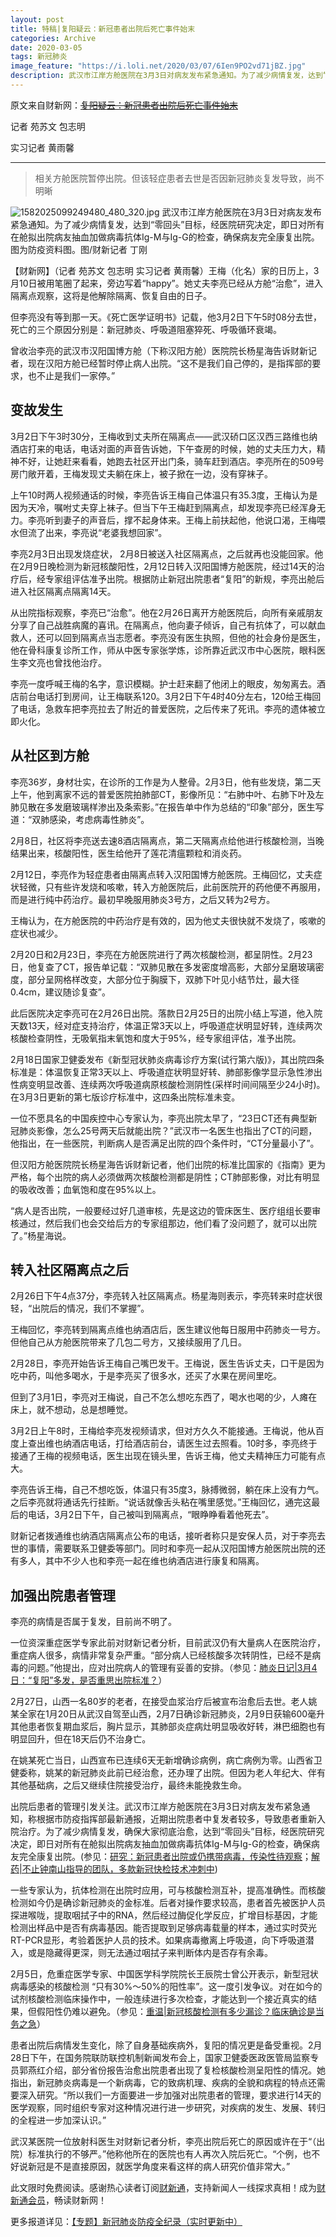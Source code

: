```yaml
---
layout: post
title: 特稿|复阳疑云：新冠患者出院后死亡事件始末
categories: Archive
date: 2020-03-05
tags: 新冠肺炎
image_feature: "https://i.loli.net/2020/03/07/6Ien9PO2vd71jBZ.jpg"
description: 武汉市江岸方舱医院在3月3日对病友发布紧急通知。为了减少病情复发，达到“零回头”目标，经医院研究决定，即日对所有在舱拟出院病友抽血加做病毒抗体Ig-M与Ig-G的检查，确保病友完全康复出院。
---
```


原文来自财新网：~~[复阳疑云：新冠患者出院后死亡事件始末](http://206.189.252.32:8083/%E7%89%B9%E7%A8%BF%7C%E5%A4%8D%E9%98%B3%E7%96%91%E4%BA%91%EF%BC%9A%E6%96%B0%E5%86%A0%E6%82%A3%E8%80%85%E5%87%BA%E9%99%A2%E5%90%8E%E6%AD%BB%E4%BA%A1%E4%BA%8B%E4%BB%B6%E5%A7%8B%E6%9C%AB_%E8%B4%A2%E6%96%B0%E7%BD%91_%E8%B4%A2%E6%96%B0%E7%BD%91.html)~~

记者 苑苏文 包志明

实习记者 黄雨馨

---

> 相关方舱医院暂停出院。但该轻症患者去世是否因新冠肺炎复发导致，尚不明晰

![1582025099249480_480_320.jpg](https://i.loli.net/2020/03/07/6Ien9PO2vd71jBZ.jpg)
武汉市江岸方舱医院在3月3日对病友发布紧急通知。为了减少病情复发，达到“零回头”目标，经医院研究决定，即日对所有在舱拟出院病友抽血加做病毒抗体Ig-M与Ig-G的检查，确保病友完全康复出院。图为防疫资料图。图/财新记者 丁刚

【财新网】（记者 苑苏文 包志明 实习记者 黄雨馨）王梅（化名）家的日历上，3月10日被用笔圈了起来，旁边写着“happy”。她丈夫李亮已经从方舱“治愈”，进入隔离点观察，这将是他解除隔离、恢复自由的日子。

但李亮没有等到那一天。《死亡医学证明书》记载，他3月2日下午5时08分去世，死亡的三个原因分别是：新冠肺炎、呼吸道阻塞猝死、呼吸循环衰竭。

曾收治李亮的武汉市汉阳国博方舱（下称汉阳方舱）医院院长杨星海告诉财新记者，现在汉阳方舱已经暂时停止病人出院。“这不是我们自己停的，是指挥部的要求，也不止是我们一家停。”

## 变故发生

3月2日下午3时30分，王梅收到丈夫所在隔离点——武汉硚口区汉西三路维也纳酒店打来的电话，电话对面的声音告诉她，下午查房的时候，她的丈夫压力大，精神不好，让她赶来看看，她跑去社区开出门条，骑车赶到酒店。李亮所在的509号房门敞开着，王梅发现丈夫躺在床上，被子掀在一边，没有穿袜子。

上午10时两人视频通话的时候，李亮告诉王梅自己体温只有35.3度，王梅认为是因为天冷，嘱咐丈夫穿上袜子。但当下午王梅赶到隔离点，却发现李亮已经浑身无力。李亮听到妻子的声音后，撑不起身体来。王梅上前扶起他，他说口渴，王梅喂水但流了出来，李亮说“老婆我想回家”。

李亮2月3日出现发烧症状， 2月8日被送入社区隔离点，之后就再也没能回家。他在2月9日晚检测为新冠核酸阳性，2月12日转入汉阳国博方舱医院，经过14天的治疗后，经专家组评估准予出院。根据防止新冠出院患者“复阳”的新规，李亮出舱后进入社区隔离点隔离14天。

从出院指标观察，李亮已“治愈”。他在2月26日离开方舱医院后，向所有亲戚朋友分享了自己战胜病魔的喜讯。在隔离点，他向妻子倾诉，自己有抗体了，可以献血救人，还可以回到隔离点当志愿者。李亮没有医生执照，但他的社会身份是医生，他在骨科康复诊所工作，师从中医专家张学炼，诊所靠近武汉市中心医院，眼科医生李文亮也曾找他治疗。

李亮一度呼喊王梅的名字，意识模糊。护士赶来翻了他闭上的眼皮，匆匆离去。酒店前台电话打到房间，让王梅联系120。3月2日下午4时40分左右，120给王梅回了电话，急救车把李亮拉去了附近的普爱医院，之后传来了死讯。李亮的遗体被立即火化。

## 从社区到方舱

李亮36岁，身材壮实，在诊所的工作是为人整骨。2月3日，他有些发烧，第二天上午，他到离家不远的普爱医院拍肺部CT，影像所见：“右肺中叶、右肺下叶及左肺见散在多发磨玻璃样渗出及条索影。”在报告单中作为总结的“印象”部分，医生写道：“双肺感染，考虑病毒性肺炎”。

2月8日，社区将李亮送去速8酒店隔离点，第二天隔离点给他进行核酸检测，当晚结果出来，核酸阳性，医生给他开了莲花清瘟颗粒和消炎药。

2月12日，李亮作为轻症患者由隔离点转入汉阳国博方舱医院。王梅回忆，丈夫症状轻微，只有些许发烧和咳嗽，转入方舱医院后，此前医院开的药他便不再服用，而是进行纯中药治疗。最初早晚服用肺炎3号方，之后又转为2号方。

王梅认为，在方舱医院的中药治疗是有效的，因为他丈夫很快就不发烧了，咳嗽的症状也减少。

2月20日和2月23日，李亮在方舱医院进行了两次核酸检测，都呈阴性。2月23日，他复查了CT，报告单记载：“双肺见散在多发密度增高影，大部分呈磨玻璃密度，部分呈网格样改变，大部分位于胸膜下，双肺下叶见小结节灶，最大径0.4cm，建议随诊复查”。

此后医院决定李亮可在2月26日出院。落款日2月25日的出院小结上写道，他入院天数13天，经对症支持治疗，体温正常3天以上，呼吸道症状明显好转，连续两次核酸检查阴性，无吸氧指末氧饱和度大于95%，经专家组评估，准予出院。

2月18日国家卫健委发布《新型冠状肺炎病毒诊疗方案(试行第六版)》，其出院四条标准是：体温恢复正常3天以上、呼吸道症状明显好转、肺部影像学显示急性渗出性病变明显改善、连续两次呼吸道病原核酸检测阴性(采样时间间隔至少24小时)。在3月3日更新的第七版诊疗标准中，这四条出院标准未变。

一位不愿具名的中国疾控中心专家认为，李亮出院太早了，“23日CT还有典型新冠肺炎影像，怎么25号两天后就能出院？”武汉市一名医生也指出了CT的问题，他指出，在一些医院，判断病人是否满足出院的四个条件时，“CT分量最小了”。

但汉阳方舱医院院长杨星海告诉财新记者，他们出院的标准比国家的《指南》更为严格，每个出院的病人必须做两次核酸检测都是阴性；CT肺部影像，对比有明显的吸收改善；血氧饱和度在95%以上。

“病人是否出院，一般要经过好几道审核，先是这边的管床医生、医疗组组长要审核通过，然后我们也会交给后方的专家组那边，他们看了没问题了，就可以出院了。”杨星海说。

## 转入社区隔离点之后

2月26日下午4点37分，李亮转入社区隔离点。杨星海则表示，李亮转来时症状很轻，“出院后的情况，我们不掌握”。

王梅回忆，李亮转到隔离点维也纳酒店后，医生建议他每日服用中药肺炎一号方。但他自己从方舱医院带来了几包二号方，又接续服用了几日。

2月28日，李亮开始告诉王梅自己嘴巴发干。王梅说，医生告诉丈夫，口干是因为吃中药，叫他多喝水，于是李亮买了很多水，还买了水果在房间里吃。

但到了3月1日，李亮对王梅说，自己不怎么想吃东西了，喝水也喝的少，人瘫在床上，就不想动，总是想睡觉。

3月2日上午8时，王梅给李亮发视频请求，但对方久久不能接通。王梅说，他从百度上查出维也纳酒店电话，打给酒店前台，请医生过去照看。10时多，李亮终于接通了王梅的视频电话，医生出现在镜头里，告诉王梅，他丈夫精神压力可能有点大。

李亮告诉王梅，自己不想吃饭，体温只有35度3，脉搏微弱，躺在床上没有力气。之后李亮就将通话先行挂断。“说话就像舌头粘在嘴里感觉。”王梅回忆，通完这最后的电话，3月2日下午，自己被叫到隔离点，“眼睁睁看着他死去”。

财新记者拨通维也纳酒店隔离点公布的电话，接听者称只是安保人员，对于李亮去世的事情，需要联系卫健委等部门。同时和李亮一起从汉阳国博方舱医院出院的还有多人，其中不少人也和李亮一起在维也纳酒店进行康复和隔离。

## 加强出院患者管理

李亮的病情是否属于复发，目前尚不明了。

一位资深重症医学专家此前对财新记者分析，目前武汉仍有大量病人在医院治疗，重症病人很多，病情非常复杂严重。“部分病人已经核酸多次转阴性，已经不是病毒的问题。”他提出，应对出院病人的管理有妥善的安排。（参见：[肺炎日记|3月4日：“复阳”多发，是否重思出院标准？](http://www.caixin.com/2020-03-05/101524174.html)）

2月27日，山西一名80岁的老者，在接受血浆治疗后被宣布治愈后去世。老人姚某全家在1月20日从武汉自驾至山西，2月7日确诊新冠肺炎，2月9日获输600毫升其他患者恢复期血浆后，胸片显示，其肺部炎症病灶明显吸收好转，淋巴细胞也有明显回升，但在18天后仍不治身亡。

在姚某死亡当日，山西宣布已连续6天无新增确诊病例，病亡病例为零。山西省卫健委称，姚某的新冠肺炎此前已经治愈，还办理了出院。但因为老人年纪大、伴有其他基础病，之后又继续住院接受治疗，最终未能挽救生命。

出院后患者的管理引发关注。武汉市江岸方舱医院在3月3日对病友发布紧急通知，称根据市防疫指挥部最新通报，近期出院患者中复发者较多，导致患者重新入院治疗。为了减少病情复发，确保大家彻底治愈，达到“零回头”目标，经医院研究决定，即日对所有在舱拟出院病友抽血加做病毒抗体Ig-M与Ig-G的检查，确保病友完全康复出院。(参见：[研究：新冠患者出院或仍携带病毒，传染性待观察](http://china.caixin.com/2020-02-28/101521885.html)；[解药|不止钟南山指导的团队，多款新冠快检技术冲刺中](http://www.caixin.com/2020-02-15/101516003.html))

一些专家认为，抗体检测在出院时应用，可与核酸检测互补，提高准确性。而核酸检测如今仍是确诊新冠肺炎的金标准。后者对操作要求较高，患者首先被医护人员探进喉咙，提取咽拭子中的RNA，然后经过酶促化学反应，扩增目标基因，才能检测出样品中是否有病毒基因。能否提取到足够病毒载量的样本，通过实时荧光RT-PCR显形，考验着医护人员的技术。如果病毒撤离上呼吸道，向下呼吸道潜入，或是隐藏得更深，则无法通过咽拭子来判断体内是否存有余毒。

2月5日，危重症医学专家、中国医学科学院院长王辰院士曾公开表示，新型冠状病毒感染的核酸检测 “只有30%～50%的阳性率”。这一度引发争议。对在如今的试剂核酸检测临床操作中，一般连续进行多次检查，才能达到一个接近真实的结果，但假阳性仍难以避免。（参见：[重温|新冠核酸检测有多少漏诊？临床确诊是当务之急](http://www.caixin.com/2020-02-07/101512517.html)）

患者出院后病情发生变化，除了自身基础疾病外，复阳的情况更是备受重视。2月28日下午，在国务院联防联控机制新闻发布会上，国家卫健委医政医管局监察专员郭燕红介绍，部分省份报告治愈出院患者出现了复检核酸检测呈阳性的情况。她指出，新冠肺炎病毒是一个新病毒，它的致病机理、疾病的全貌和病程的特点还需要深入研究。“所以我们一方面要进一步加强对出院患者的管理，要求进行14天的医学观察，同时组织专家对这种情况进行进一步研究，对疾病的发生、发展、转归的全程进一步加深认识。”

武汉某医院一位放射科医生对财新记者分析，李亮出院后死亡的原因或许在于“（出院）标准执行的不够严。”他称他所在的医院也有人再次入院后死亡。“个例，也不好说新冠是不是直接原因，就医学角度来看这样的病人研究价值非常大。”

此文限时免费阅读。感谢热心读者订阅[财新通](http://mall.caixin.com/mall/web/product/product.html?id=733&originReferrer=appfree&channelSource=appfree)，支持新闻人一线探求真相！成为[财新通会员](http://mall.caixin.com/mall/web/list/list.html?type=127&originReferrer=appfree&channelSource=appfree)，畅读财新网！

更多报道详见：[【专题】新冠肺炎防疫全纪录（实时更新中）](http://m.app.caixin.com/m_topic_detail/1473.html)
